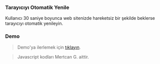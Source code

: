 ### Tarayıcıyı Otomatik Yenile
Kullanıcı 30 saniye boyunca web sitenizde hareketsiz bir şekilde beklerse tarayıcıyı otomatik yenileyin.
### Demo
> Demo'ya ilerlemek için [tıklayın](https://umutcandev.github.io/otomatik-tarayici-yenile/).


> Javascript kodları Mertcan G. aittir.
